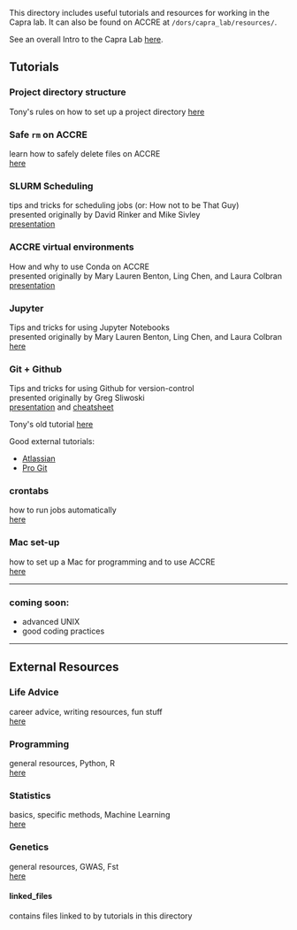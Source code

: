 This directory includes useful tutorials and resources for working in the Capra lab. It can also be found on ACCRE at ```/dors/capra_lab/resources/```.

See an overall Intro to the Capra Lab [here](https://github.com/CapraLab/resources/blob/master/WelcomeInfo.md).

## Tutorials
### Project directory structure
Tony's rules on how to set up a project directory
[here](https://github.com/CapraLab/resources/blob/master/tutorials/directory_structure.md)

### Safe ```rm``` on ACCRE
learn how to safely delete files on ACCRE\
[here](https://github.com/CapraLab/resources/blob/master/tutorials/safer_rm.md)

### SLURM Scheduling
tips and tricks for scheduling jobs (or: How not to be That Guy)\
presented originally by David Rinker and Mike Sivley\
[presentation](https://github.com/CapraLab/resources/blob/master/tutorials/slurm_scheduling.pdf)

### ACCRE virtual environments
How and why to use Conda on ACCRE\
presented originally by Mary Lauren Benton, Ling Chen, and Laura Colbran\
[presentation](https://github.com/CapraLab/resources/blob/master/tutorials/ACCRE_Environments.pdf)

### Jupyter
Tips and tricks for using Jupyter Notebooks\
presented originally by Mary Lauren Benton, Ling Chen, and Laura Colbran\
[here](http://nbviewer.jupyter.org/github/CapraLab/resources/blob/master/tutorials/jupyter_tutorial/jupyter_tutorial.html)

### Git + Github 
Tips and tricks for using Github for version-control\
presented originally by Greg Sliwoski\
[presentation](https://github.com/CapraLab/resources/blob/master/tutorials/git_github_tutorial/giterdone_git_tutorial.pdf) and [cheatsheet](https://github.com/CapraLab/resources/blob/master/tutorials/git_github_tutorial/git-cheatsheet.pdf)

Tony's old tutorial [here](https://github.com/CapraLab/resources/blob/master/tutorials/git_github_tutorial/capra_git_tutorial.txt)

Good external tutorials:
- [Atlassian](https://www.atlassian.com/git/tutorials/)
- [Pro Git](http://git-scm.com/book/en/v2/)

### crontabs
how to run jobs automatically\
[here](https://github.com/CapraLab/resources/blob/master/tutorials/crontabs.md)

### Mac set-up
how to set up a Mac for programming and to use ACCRE\
[here](https://github.com/CapraLab/resources/blob/master/tutorials/setup_Mac.md)

----
### coming soon:
- advanced UNIX
- good coding practices

-----
## External Resources

### Life Advice
career advice, writing resources, fun stuff\
[here](https://github.com/CapraLab/resources/blob/master/external_resources/life_advice.md)

### Programming
general resources, Python, R\
[here](https://github.com/CapraLab/resources/blob/master/external_resources/programming.md)

### Statistics
basics, specific methods, Machine Learning\
[here](https://github.com/CapraLab/resources/blob/master/external_resources/statistics.md)

### Genetics
general resources, GWAS, Fst\
[here](https://github.com/CapraLab/resources/blob/master/external_resources/genetics.md)

#### linked_files
contains files linked to by tutorials in this directory
